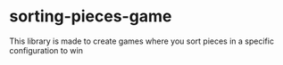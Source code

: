 # sorting-pieces-game

This library is made to create games where you sort pieces in a specific configuration to win
